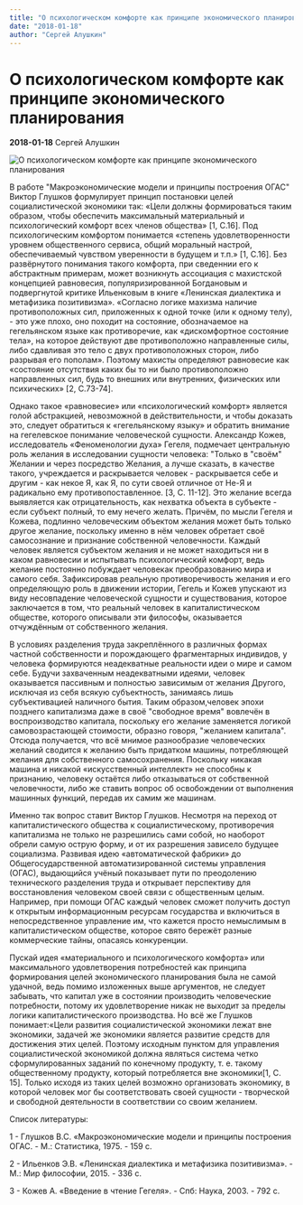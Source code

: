 ```yaml
---
title: "О психологическом комфорте как принципе экономического планирования"
date: "2018-01-18"
author: "Cергей Алушкин"
---
```


# О психологическом комфорте как принципе экономического планирования

**2018-01-18** Cергей Алушкин

![О психологическом комфорте как принципе экономического планирования](https://www.demilked.com/magazine/wp-content/uploads/2015/05/environment-yin-yang-bring-back-balance-greenpeace-mccann-worldgroup-india-40.jpg)

В работе "Макроэкономические модели и принципы построения ОГАС" Виктор Глушков формулирует принцип постановки целей социалистической экономики так: «Цели должны формироваться таким образом, чтобы обеспечить максимальный материальный и психологический комфорт всех членов общества» [1, C.16]. Под психологическим комфортом понимается «степень удовлетворенности уровнем общественного сервиса, общий моральный настрой, обеспечиваемый чувством уверенности в будущем и т.п.» [1, C.16]. Без развёрнутого понимания такого комфорта, при сведеннии его к абстрактным примерам, может возникнуть ассоциация с махистской концепцией равновесия, популяризированной Богдановым и подвергнутой критике Ильенковым в книге «Ленинская диалектика и метафизика позитивизма». «Согласно логике махизма наличие противоположных сил, приложенных к одной точке (или к одному телу), - это уже плохо, оно походит на состояние, обозначаемое на гегельянском языке как противоречие, как «дискомфортное состояние тела», на которое действуют две противоположно направленные силы, либо сдавливая это тело с двух противоположных сторон, либо разрывая его пополам». Поэтому махисты определяют равновесие как «состояние отсутствия каких бы то ни было противоположно направленных сил, будь то внешних или внутренних, физических или психических» [2, C.73-74].

Однако такое «равновесие» или «психологический комфорт» является голой абстракцией, невозможной в действительности, и чтобы доказать это, следует обратиться к «гегельянскому языку» и обратить внимание на гегелевское понимание человеческой сущности. Александр Кожев, исследователь «Феноменологии духа» Гегеля, подмечает центральную роль желания в исследовании сущности человека: "Только в "своём" Желании и через посредство Желания, а лучше сказать, в качестве такого, учреждается и раскрывается человек - раскрывается себе и другим - как некое Я, как Я, по сути своей отличное от Не-Я и радикально ему противопоставленное. [3, C. 11-12]. Это желание всегда выявляется как отрицательность, как нехватка объекта в субъекте - если субъект полный, то ему нечего желать. Причём, по мысли Гегеля и Кожева, подлинно человеческим объектом желания может быть только другое желание, поскольку именно в нём человек обретает своё самосознание и признание собственной человечности. Каждый человек является субъектом желания и не может находиться ни в каком равновесии и испытывать психологический комфорт, ведь желание постоянно побуждает человекак преобразованию мира и самого себя. Зафиксировав реальную противоречивость желания и его определяющую роль в движении истории, Гегель и Кожев упускают из виду несовпадение человеческой сущности и существования, которое заключается в том, что реальный человек в капиталистическом обществе, которого описывали эти философы, оказывается отчуждённым от собственного желания.

В условиях разделения труда закреплённого в различных формах частной собственности и порождающего фрагментарных индивидов, у человека формируются неадекватные реальности идеи о мире и самом себе. Будучи захваченным неадекватными идеями, человек оказывается пассивным и полностью зависимым от желания Другого, исключая из себя всякую субъектность, занимаясь лишь субъективацией наличного бытия. Таким образом,человек эпохи позднего капитализма даже в своё "свободное время" вовлечён в воспроизводство капитала, поскольку его желание заменяется логикой самовозрастающей стоимости, образно говоря, "желанием капитала". Отсюда получается, что всё мнимое разнообразие человеческих желаний сводится к желанию быть придатком машины, потребляющей желания для собственного самосохранения. Поскольку никакая машина и никакой «искусственный интеллект» не способны к признанию, человеку остаётся либо отказываться от собственной человечности, либо же ставить вопрос об освобождении от выполнения машинных функций, передав их самим же машинам.

Именно так вопрос ставит Виктор Глушков. Несмотря на переход от капиталистического общества к социалистическому, противоречия капитализма не только не разрешились сами собой, но наоборот обрели самую острую форму, и от их разрешения зависело будущее социализма. Развивая идею «автоматической фабрики» до Общегосударственной автоматизированной системы управления (ОГАС), выдающийся учёный показывает пути по преодолению технического разделения труда и открывает перспективу для восстановления человеком своей связи с общественным целым. Например, при помощи ОГАС каждый человек сможет получить доступ к открытым информационным ресурсам государства и включиться в непосредственное управление им, что кажется просто немыслимым в капиталистическом обществе, которое свято бережёт разные коммерческие тайны, опасаясь конкуренции.

Пускай идея «материального и психологического комфорта» или максимального удовлетворения потребностей как принципа формирования целей экономического планирования была не самой удачной, ведь помимо изложенных выше аргументов, не следует забывать, что капитал уже в состоянии производить человеческие потребности, потому их удовлетворение никак не выходит за пределы логики капиталистического производства. Но всё же Глушков понимает:«Цели развития социалистической экономики лежат вне экономики, задачей же экономики является развитие средств для достижения этих целей. Поэтому исходным пунктом для управления социалистической экономикой должна являться система четко сформулированных заданий по конечному продукту, т. е. такому общественному продукту, который потребляется вне экономики[1, C. 15]. Только исходя из таких целей возможно организовать экономику, в которой человек мог бы соответствовать своей сущности - творческой и свободной деятельности в соответствии со своим желанием.

Список литературы:

1 - Глушков В.С. «Макроэкономические модели и принципы построения ОГАС. - М.: Статистика, 1975. - 159 с.

2 - Ильенков Э.В. «Ленинская диалектика и метафизика позитивизма». - М.: Мир философии, 2015. - 336 с.

3 - Кожев А. «Введение в чтение Гегеля». - Спб: Наука, 2003. - 792 с.